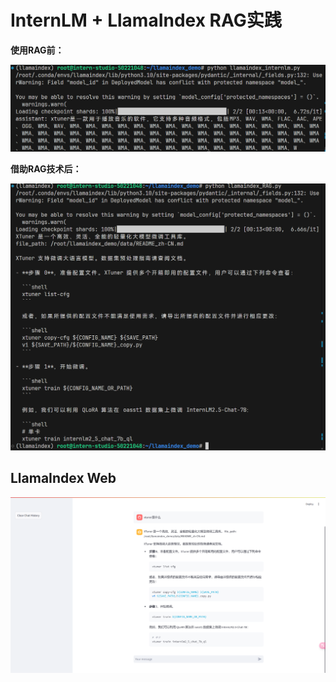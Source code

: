 # InternLM + LlamaIndex RAG实践

**使用RAG前：**

![image-20240917144539839](../image/image-20240917144539839.png)



**借助RAG技术后：**

![image-20240917150405080](../image/image-20240917150405080.png)



## LlamaIndex Web

![image-20240917151346961](../image/image-20240917151346961.png)